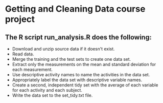 # Getting and Cleaning Data course project

## The R script run_analysis.R does the following:

  * Download and unzip source data if it doesn't exist.
  * Read data.
  * Merge the training and the test sets to create one data set.
  * Extract only the measurements on the mean and standard deviation for each measurement.
  * Use descriptive activity names to name the activities in the data set.
  * Appropriately label the data set with descriptive variable names.
  * Create a second, independent tidy set with the average of each variable for each activity and each subject.
  * Write the data set to the set_tidy.txt file.
  
